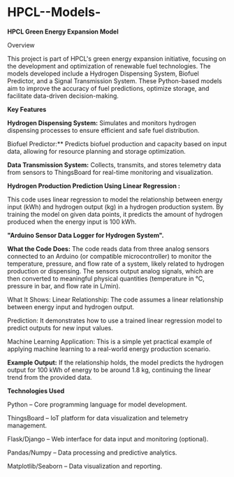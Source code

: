# HPCL--Models-
**HPCL Green Energy Expansion Model**

Overview

This project is part of HPCL's green energy expansion initiative, focusing on the development and optimization of renewable fuel technologies. The models developed include a Hydrogen Dispensing System, Biofuel Predictor, and a Signal Transmission System. These Python-based models aim to improve the accuracy of fuel predictions, optimize storage, and facilitate data-driven decision-making.

**Key Features**

**Hydrogen Dispensing System:** Simulates and monitors hydrogen dispensing processes to ensure efficient and safe fuel distribution.

Biofuel Predictor:** Predicts biofuel production and capacity based on input data, allowing for resource planning and storage optimization.

**Data Transmission System:** Collects, transmits, and stores telemetry data from sensors to ThingsBoard for real-time monitoring and visualization.

**Hydrogen Production Prediction Using Linear Regression :**

This code uses linear regression to model the relationship between energy input (kWh) and hydrogen output (kg) in a hydrogen production system. By training the model on given data points, it predicts the amount of hydrogen produced when the energy input is 100 kWh.

**"Arduino Sensor Data Logger for Hydrogen System".**

**What the Code Does:**
The code reads data from three analog sensors connected to an Arduino (or compatible microcontroller) to monitor the temperature, pressure, and flow rate of a system, likely related to hydrogen production or dispensing. The sensors output analog signals, which are then converted to meaningful physical quantities (temperature in °C, pressure in bar, and flow rate in L/min).

What It Shows:
Linear Relationship: The code assumes a linear relationship between energy input and hydrogen output.

Prediction: It demonstrates how to use a trained linear regression model to predict outputs for new input values.

Machine Learning Application: This is a simple yet practical example of applying machine learning to a real-world energy production scenario.

**Example Output:**
If the relationship holds, the model predicts the hydrogen output for 100 kWh of energy to be around 1.8 kg, continuing the linear trend from the provided data.

**Technologies Used**

Python – Core programming language for model development.

ThingsBoard – IoT platform for data visualization and telemetry management.

Flask/Django – Web interface for data input and monitoring (optional).

Pandas/Numpy – Data processing and predictive analytics.

Matplotlib/Seaborn – Data visualization and reporting.


